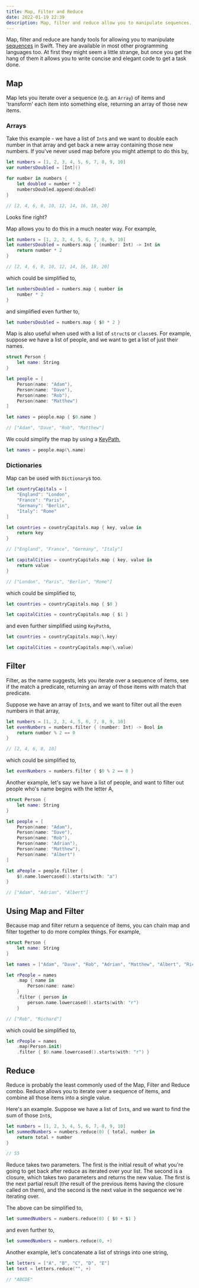 ```yaml
---
title: Map, Filter and Reduce
date: 2022-01-19 22:39
description: Map, filter and reduce allow you to manipulate sequences. You iterate of a list of items and perform an action on each of those items.
---
```


Map, filter and reduce are handy tools for allowing you to manipulate [sequences](https://developer.apple.com/documentation/swift/sequence) in Swift. They are available in most other programming languages too. At first they might seem a little strange, but once you get the hang of them it allows you to write concise and elegant code to get a task done.

## Map

Map lets you iterate over a sequence (e.g. an `Array`) of items and 'transform' each item into something else, returning an array of those new items.

### Arrays

Take this example - we have a list of `Int`s and we want to double each number in that array and get back a new array containing those new numbers. If you've never used map before you might attempt to do this by,

```swift
let numbers = [1, 2, 3, 4, 5, 6, 7, 8, 9, 10]
var numbersDoubled = [Int]()

for number in numbers {
    let doubled = number * 2
    numbersDoubled.append(doubled)
}

// [2, 4, 6, 8, 10, 12, 14, 16, 18, 20]
```

Looks fine right?

Map allows you to do this in a much neater way. For example,

```swift
let numbers = [1, 2, 3, 4, 5, 6, 7, 8, 9, 10]
let numbersDoubled = numbers.map { (number: Int) -> Int in
    return number * 2
}

// [2, 4, 6, 8, 10, 12, 14, 16, 18, 20]
```

which could be simplified to,

```swift
let numbersDoubled = numbers.map { number in
    number * 2
}
```

and simplified even further to,

```swift
let numbersDoubled = numbers.map { $0 * 2 }
```

Map is also useful when used with a list of `struct`s or `class`es. For example, suppose we have a list of people, and we want to get a list of just their names.

```swift
struct Person {
    let name: String
}

let people = [
    Person(name: "Adam"),
    Person(name: "Dave"),
    Person(name: "Rob"),
    Person(name: "Matthew")
]

let names = people.map { $0.name }

// ["Adam", "Dave", "Rob", "Matthew"]
```

We could simplify the map by using a [KeyPath](https://developer.apple.com/documentation/swift/keypath),

```swift
let names = people.map(\.name)
```

### Dictionaries

Map can be used with `Dictionary`s too.

```swift
let countryCapitals = [
    "England": "London",
    "France": "Paris",
    "Germany": "Berlin",
    "Italy": "Rome"
]

let countries = countryCapitals.map { key, value in
    return key
}

// ["England", "France", "Germany", "Italy"]

let capitalCities = countryCapitals.map { key, value in
    return value
}

// ["London", "Paris", "Berlin", "Rome"]
```

which could be simplified to,

```swift
let countries = countryCapitals.map { $0 }

let capitalCities = countryCapitals.map { $1 }
```

and even further simplified using `KeyPath`s,

```swift
let countries = countryCapitals.map(\.key)

let capitalCities = countryCapitals.map(\.value)
```

## Filter

Filter, as the name suggests, lets you iterate over a sequence of items, see if the match a predicate, returning an array of those items with match that predicate.

Suppose we have an array of `Int`s, and we want to filter out all the even numbers in that array,

```swift
let numbers = [1, 2, 3, 4, 5, 6, 7, 8, 9, 10]
let evenNumbers = numbers.filter { (number: Int) -> Bool in
    return number % 2 == 0
}

// [2, 4, 6, 8, 10]
```

which could be simplified to,

```swift
let evenNumbers = numbers.filter { $0 % 2 == 0 }
```

Another example, let's say we have a list of people, and want to filter out people who's name begins with the letter A,

```swift
struct Person {
    let name: String
}

let people = [
    Person(name: "Adam"),
    Person(name: "Dave"),
    Person(name: "Rob"),
    Person(name: "Adrian"),
    Person(name: "Matthew"),
    Person(name: "Albert")
]

let aPeople = people.filter {
    $0.name.lowercased().starts(with: "a")
}

// ["Adam", "Adrian", "Albert"]
```

## Using Map and Filter

Because map and filter return a sequence of items, you can chain map and filter together to do more complex things. For example,

```swift
struct Person {
    let name: String
}

let names = ["Adam", "Dave", "Rob", "Adrian", "Matthew", "Albert", "Richard"]

let rPeople = names
    .map { name in
        Person(name: name)
    }
    .filter { person in
        person.name.lowercased().starts(with: "r")
    }

// ["Rob", "Richard"]
```

which could be simplified to,

```swift
let rPeople = names
    .map(Person.init)
    .filter { $0.name.lowercased().starts(with: "r") }
```

## Reduce

Reduce is probably the least commonly used of the Map, Filter and Reduce combo. Reduce allows you to iterate over a sequence of items, and combine all those items into a single value.

Here's an example. Suppose we have a list of `Int`s, and we want to find the sum of those `Int`s,

```swift
let numbers = [1, 2, 3, 4, 5, 6, 7, 8, 9, 10]
let summedNumbers = numbers.reduce(0) { total, number in
    return total + number
}

// 55
```

Reduce takes two parameters. The first is the initial result of what you're going to get back after reduce as iterated over your list. The second is a closure, which takes two parameters and returns the new value. The first is the next partial result (the result of the previous items having the closure called on them), and the second is the next value in the sequence we're iterating over.

The above can be simplified to,

```swift
let summedNumbers = numbers.reduce(0) { $0 + $1 }
```

and even further to,

```swift
let summedNumbers = numbers.reduce(0, +)
```

Another example, let's concatenate a list of strings into one string,

```swift
let letters = ["A", "B", "C", "D", "E"]
let text = letters.reduce("", +)

// "ABCDE"
```

